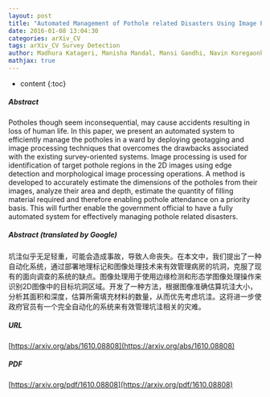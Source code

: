 ```yaml
---
layout: post
title: "Automated Management of Pothole related Disasters Using Image Processing and Geotagging"
date: 2016-01-08 13:04:30
categories: arXiv_CV
tags: arXiv_CV Survey Detection
author: Madhura Katageri, Manisha Mandal, Mansi Gandhi, Navin Koregaonkar, Prof. Sharmila Sengupta
mathjax: true
---
```


* content
{:toc}

##### Abstract
Potholes though seem inconsequential, may cause accidents resulting in loss of human life. In this paper, we present an automated system to efficiently manage the potholes in a ward by deploying geotagging and image processing techniques that overcomes the drawbacks associated with the existing survey-oriented systems. Image processing is used for identification of target pothole regions in the 2D images using edge detection and morphological image processing operations. A method is developed to accurately estimate the dimensions of the potholes from their images, analyze their area and depth, estimate the quantity of filling material required and therefore enabling pothole attendance on a priority basis. This will further enable the government official to have a fully automated system for effectively managing pothole related disasters.

##### Abstract (translated by Google)
坑洼似乎无足轻重，可能会造成事故，导致人命丧失。在本文中，我们提出了一种自动化系统，通过部署地理标记和图像处理技术来有效管理病房的坑洞，克服了现有的面向调查的系统的缺点。图像处理用于使用边缘检测和形态学图像处理操作来识别2D图像中的目标坑洞区域。开发了一种方法，根据图像准确估算坑洼大小，分析其面积和深度，估算所需填充材料的数量，从而优先考虑坑洼。这将进一步使政府官员有一个完全自动化的系统来有效管理坑洼相关的灾难。

##### URL
[https://arxiv.org/abs/1610.08808](https://arxiv.org/abs/1610.08808)

##### PDF
[https://arxiv.org/pdf/1610.08808](https://arxiv.org/pdf/1610.08808)

